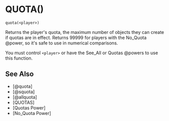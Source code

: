 # QUOTA()
`quota(<player>)`

  Returns the player's quota, the maximum number of objects they can create if quotas are in effect. Returns 99999 for players with the No_Quota @power, so it's safe to use in numerical comparisons.

  You must control `<player>` or have the See_All or Quotas @powers to use this function.


## See Also
- [@quota]
- [@squota]
- [@allquota]
- [QUOTAS]
- [Quotas Power]
- [No_Quota Power]

